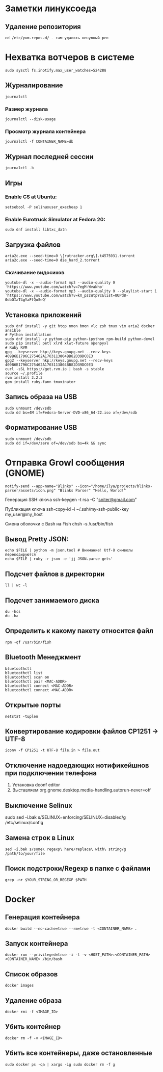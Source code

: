 # Заметки линуксоеда

## Удаление репозитория
```
cd /etc/yum.repos.d/ - там удалить ненужный реп
```

# Нехватка вотчеров в системе

```
sudo sysctl fs.inotify.max_user_watches=524288
```

## Журналирование

```
journalctl
```

### Размер журнала

```
journalctl --disk-usage
```

### Просмотр журнала контейнера

```
journalctl -f CONTAINER_NAME=db
```

## Журнал последней сессии

```
journalctl -b
```

## Игры

### Enable CS at Ubuntu:

```
setsebool -P selinuxuser_execheap 1
```

### Enable Eurotruck Simulator at Fedora 20:

```
sudo dnf install libtxc_dxtn
```

## Загрузка файлов

```
aria2c.exe --seed-time=0 \[rutracker.org\].t4575031.torrent
aria2c.exe --seed-time=0 die_hard_2.torrent
```

### Cкачивание видосиков

```
youtube-dl -x --audio-format mp3 --audio-quality 0 'https://www.youtube.com/watch?v=7egM-WvaNho'
youtube-dl -x --audio-format mp3 --audio-quality 0 --playlist-start 1 'https://www.youtube.com/watch?v=kX_pzzWtpYc&list=UUPd8-0dbOIaT4gYaFfQoSeQ'
```

		
## Установка приложений

```
sudo dnf install -y git htop nmon bmon vlc zsh tmux vim aria2 docker ansible 
# Python installation
sudo dnf install -y python-pip python-ipython rpm-build python-devel
sudo pip install petl xlrd xlwt-future openpyxl
# Ruby RVM
gpg --keyserver hkp://keys.gnupg.net --recv-keys 409B6B1796C275462A1703113804BB82D39DC0E3
gpg2 --keyserver hkp://keys.gnupg.net --recv-keys 409B6B1796C275462A1703113804BB82D39DC0E3
curl -sSL https://get.rvm.io | bash -s stable
source ~/.profile
rvm install 2.2.3
gem install ruby-fann tmuxinator
```

## Запись образа на USB

```
sudo unmount /dev/sdb
sudo dd bs=4M if=Fedora-Server-DVD-x86_64-22.iso of=/dev/sdb
```

## Форматирование USB

```
sudo unmount /dev/sdb
sudo dd if=/dev/zero of=/dev/sdb bs=4k && sync
```

# Отправка Growl сообщения (GNOME)

```
notify-send --app-name="Blinks" --icon="/home/ilya/projects/blinks-parser/assets/icon.png" "Blinks Parser" "Hello, World!"
```

Генерация SSH ключа
ssh-keygen -t rsa -C "sniter@gmail.com"

Публикация ключа
ssh-copy-id -i ~/.ssh/my-ssh-public-key my_user@my_host

Смена оболочки с Bash на Fish
chsh -s /usr/bin/fish

## Вывод Pretty JSON:

```
echo $FILE | python -m json.tool # Внимание! Utf-8 символы перекодируются
echo $FILE | ruby -r json -e 'jj JSON.parse gets'
```

## Подсчет файлов в директории
```
ll | wc -l
```

## Подсчет занимаемого диска
```
du -hcs
du -ha
```

## Определить к какому пакету относится файл
```
rpm -qf /usr/bin/fish
```

## Bluetooth Менеджмент

```
bluetoothctl
bluetoothctl list
bluetoothctl scan on
bluetoothctl pair <MAC-ADDR>
bluetoothctl connect <MAC-ADDR>
bluetoothctl connect <MAC-ADDR>
```

## Открытые порты

```
netstat -tuplen 
```

## Конвертирование кодировки файлов CP1251 -> UTF-8 

```
iconv -f CP1251 -t UTF-8 file.in > file.out
```

## Отключение надоедающих нотификейшнов при подключении телефона

1. Установка dconf editor
2. Выставляем org.gnome.desktop.media-handling.autorun-never=off

## Выключение Selinux

sudo sed -i.bak s/SELINUX=enforcing/SELINUX=disabled/g /etc/selinux/config

## Замена строк в Linux

```
sed -i.bak s/some\ regexp\ here/replace\ with\ string/g /path/to/your/file
```

## Поиск подстроки/Regexp в папке с файлами
```
grep -nr $YOUR_STRING_OR_REGEXP $PATH
```

# Docker

## Генерация контейнера
```
docker build --no-cache=true --rm=true -t <CONTAINER_NAME> .
```

## Запуск контейнера
```
docker run --privileged=true -i -t -v <HOST_PATH>:<CONTAINER_PATH> <CONTAINER_NAME> /bin/bash
```

## Список образов

```
docker images
```

## Удаление образа

```
docker rmi -f <IMAGE_ID>
```

## Убить контейнер

```
docker rm -f -v <IMAGE_ID>
```

## Убить все контейнеры, даже остановленные

```
sudo docker ps -qa | xargs -ig sudo docker rm -f g
```